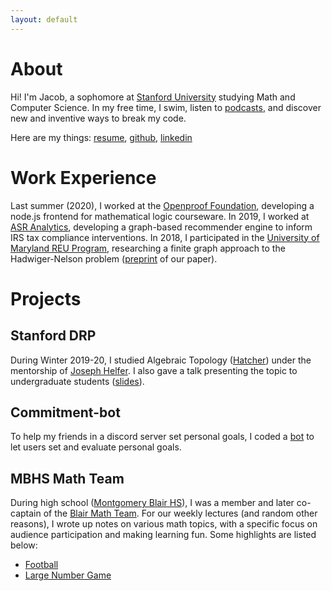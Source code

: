 ```yaml
---
layout: default
---
```

<!-- title: simple site
tagline: Easy websites with GitHub Pages
description: Minimal tutorial on making a simple website with GitHub Pages -->
<!-- Jekyll default header? .md header? no idea...-->

<!--
main page of website
loads upon going to website url:
https://vatsj.github.io/
 -->

# About
Hi! I'm Jacob, a sophomore at [Stanford University](https://www.stanford.edu/) studying Math and Computer Science. In my free time, I swim, listen to [podcasts](https://maximumfun.org/podcasts/adventure-zone/), and discover new and inventive ways to break my code.

Here are my things: [resume](res/Resume.pdf), [github](https://github.com/vatsj), [linkedin](https://www.linkedin.com/in/jacob-stavrianos-aa88491a5/)

# Work Experience
Last summer (2020), I worked at the [Openproof Foundation](https://openproof.gradegrinder.net/), developing a node.js frontend for mathematical logic courseware. In 2019, I worked at [ASR Analytics](https://www.asranalytics.com/), developing a graph-based recommender engine to inform IRS tax compliance interventions. In 2018, I participated in the [University of Maryland REU Program](http://www.cs.umd.edu/projects/reucaar/index.html), researching a finite graph approach to the Hadwiger-Nelson problem ([preprint](https://arxiv.org/abs/2008.07987) of our paper).

# Projects

## Stanford DRP
During Winter 2019-20, I studied Algebraic Topology ([Hatcher](https://pi.math.cornell.edu/~hatcher/AT/AT.pdf)) under the mentorship of [Joseph Helfer](http://web.stanford.edu/~joj/). I also gave a talk presenting the topic to undergraduate students ([slides](res/DRP_slides.pdf)).

## Commitment-bot
To help my friends in a discord server set personal goals, I coded a [bot](https://github.com/vatsj/commitment-bot) to let users set and evaluate personal goals.

## MBHS Math Team
During high school ([Montgomery Blair HS](https://mbhs.edu/)), I was a member and later co-captain of the [Blair Math Team](https://twitter.com/mbhsmathteam?lang=en). For our weekly lectures (and random other reasons), I wrote up notes on various math topics, with a specific focus on audience participation and making learning fun. Some highlights are listed below:
- [Football](res/Football.pdf)
- [Large Number Game](res/Large_Numbers.pdf)

